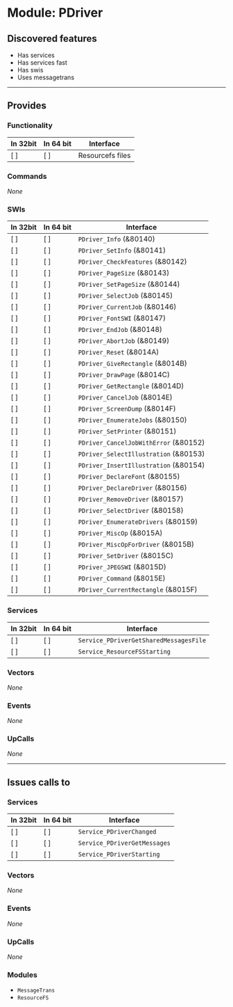 # Module: PDriver

## Discovered features


* Has services
* Has services fast
* Has swis
* Uses messagetrans

---

## Provides

### Functionality

| In 32bit | In 64 bit | Interface |
|----------|-----------|-----------|
| [ ]      | [ ]       | Resourcefs files |

### Commands


*None*


### SWIs


| In 32bit | In 64 bit | Interface |
|----------|-----------|-----------|
| [ ]      | [ ]       | `PDriver_Info` (&80140) |
| [ ]      | [ ]       | `PDriver_SetInfo` (&80141) |
| [ ]      | [ ]       | `PDriver_CheckFeatures` (&80142) |
| [ ]      | [ ]       | `PDriver_PageSize` (&80143) |
| [ ]      | [ ]       | `PDriver_SetPageSize` (&80144) |
| [ ]      | [ ]       | `PDriver_SelectJob` (&80145) |
| [ ]      | [ ]       | `PDriver_CurrentJob` (&80146) |
| [ ]      | [ ]       | `PDriver_FontSWI` (&80147) |
| [ ]      | [ ]       | `PDriver_EndJob` (&80148) |
| [ ]      | [ ]       | `PDriver_AbortJob` (&80149) |
| [ ]      | [ ]       | `PDriver_Reset` (&8014A) |
| [ ]      | [ ]       | `PDriver_GiveRectangle` (&8014B) |
| [ ]      | [ ]       | `PDriver_DrawPage` (&8014C) |
| [ ]      | [ ]       | `PDriver_GetRectangle` (&8014D) |
| [ ]      | [ ]       | `PDriver_CancelJob` (&8014E) |
| [ ]      | [ ]       | `PDriver_ScreenDump` (&8014F) |
| [ ]      | [ ]       | `PDriver_EnumerateJobs` (&80150) |
| [ ]      | [ ]       | `PDriver_SetPrinter` (&80151) |
| [ ]      | [ ]       | `PDriver_CancelJobWithError` (&80152) |
| [ ]      | [ ]       | `PDriver_SelectIllustration` (&80153) |
| [ ]      | [ ]       | `PDriver_InsertIllustration` (&80154) |
| [ ]      | [ ]       | `PDriver_DeclareFont` (&80155) |
| [ ]      | [ ]       | `PDriver_DeclareDriver` (&80156) |
| [ ]      | [ ]       | `PDriver_RemoveDriver` (&80157) |
| [ ]      | [ ]       | `PDriver_SelectDriver` (&80158) |
| [ ]      | [ ]       | `PDriver_EnumerateDrivers` (&80159) |
| [ ]      | [ ]       | `PDriver_MiscOp` (&8015A) |
| [ ]      | [ ]       | `PDriver_MiscOpForDriver` (&8015B) |
| [ ]      | [ ]       | `PDriver_SetDriver` (&8015C) |
| [ ]      | [ ]       | `PDriver_JPEGSWI` (&8015D) |
| [ ]      | [ ]       | `PDriver_Command` (&8015E) |
| [ ]      | [ ]       | `PDriver_CurrentRectangle` (&8015F) |


### Services


| In 32bit | In 64 bit | Interface |
|----------|-----------|-----------|
| [ ]      | [ ]       | `Service_PDriverGetSharedMessagesFile` |
| [ ]      | [ ]       | `Service_ResourceFSStarting` |


### Vectors


*None*


### Events


*None*


### UpCalls


*None*


---

## Issues calls to

### Services


| In 32bit | In 64 bit | Interface |
|----------|-----------|-----------|
| [ ]      | [ ]       | `Service_PDriverChanged` |
| [ ]      | [ ]       | `Service_PDriverGetMessages` |
| [ ]      | [ ]       | `Service_PDriverStarting` |


### Vectors


*None*


### Events


*None*


### UpCalls


*None*


### Modules


* `MessageTrans`
* `ResourceFS`


